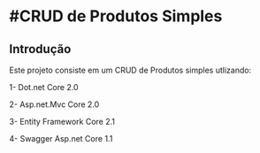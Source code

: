#CRUD de Produtos Simples     
======================
Introdução
------
Este projeto consiste em um CRUD de Produtos simples utlizando:

1- Dot.net Core 2.0

2- Asp.net.Mvc Core 2.0

3- Entity Framework Core 2.1

4- Swagger Asp.net Core 1.1




